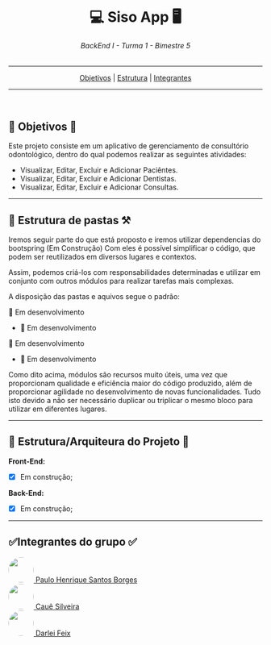 <div align="center">
    <h1>💻 Siso App 🖥️</h1>
    <h6>BackEnd I - Turma 1 - Bimestre 5</h6>
</div>

---
<div  align="center">
<nav> <a href="#objetivos">Objetivos</a> | <a href="#estrutura">Estrutura</a> | <a href="#integrantes">Integrantes</a></nav>
</div>

---

<br>
<h2 id="objetivos">🚀 Objetivos 🚀</h2>
<p>


Este projeto consiste em um aplicativo de gerenciamento de consultório odontológico, dentro do qual podemos realizar as seguintes atividades:


- Visualizar, Editar, Excluir e Adicionar Paciêntes.
- Visualizar, Editar, Excluir e Adicionar Dentistas.
- Visualizar, Editar, Excluir e Adicionar Consultas.

---

<h2 id="estrutura">🎯 Estrutura de pastas ⚒️</h2>

Iremos seguir parte do que está proposto e iremos utilizar dependencias do bootspring (Em Construção) Com eles é possível simplificar o código, que podem ser reutilizados em diversos lugares e contextos.

Assim, podemos criá-los com responsabilidades determinadas e utilizar em conjunto com outros módulos para realizar tarefas mais complexas.

A disposição das pastas e aquivos segue o padrão:

:open_file_folder: Em desenvolvimento
- :page_facing_up: Em desenvolvimento

:open_file_folder: Em desenvolvimento
- :open_file_folder: Em desenvolvimento


Como dito acima, módulos são recursos muito úteis, uma vez que proporcionam qualidade e eficiência maior do código produzido, além de proporcionar agilidade no desenvolvimento de novas funcionalidades. Tudo isto devido a não ser necessário duplicar ou triplicar o mesmo bloco para utilizar em diferentes lugares. 


---


<h2>📑 Estrutura/Arquiteura do Projeto 📑</h2>

**Front-End:**

- [x] Em construção;


**Back-End:**

- [x] Em construção;


---


<h2 id="integrantes">✅Integrantes do grupo ✅</h2>


<a href="https://github.com/paulinhodeveloper">
<img src="https://avatars.githubusercontent.com/u/99299721?v=4" height="50px" 
style="border-radius: 50px"> 
Paulo Henrique Santos Borges
</a>

<br>

<a href="https://github.com/silveirac">
<img src="https://avatars.githubusercontent.com/u/99031403?v=4" height="50px" 
style="border-radius: 50px"> 
Cauê Silveira
</a>

<br>

<a href="https://github.com/silveirac">
<img src="https://avatars.githubusercontent.com/u/8429910?v=4" height="50px" 
style="border-radius: 50px"> 
Darlei Feix 
</a>
